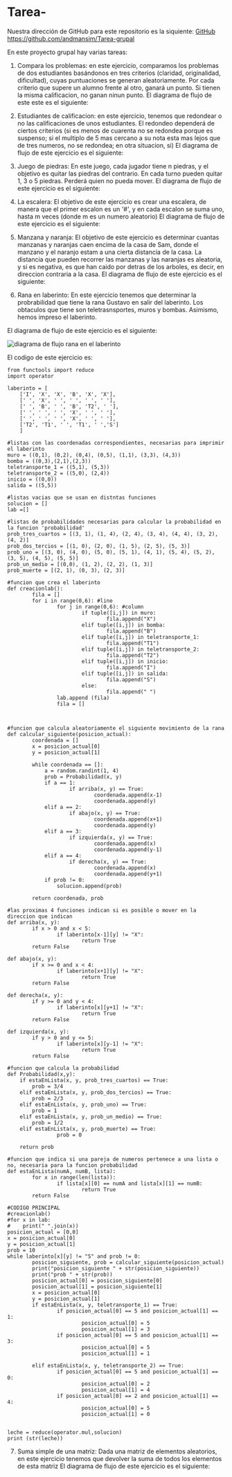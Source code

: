# Tarea-
Nuestra dirección de GitHub para este repositorio es la siquiente: [GitHub](https://github.com/andmansim/Tarea-grupal)
https://github.com/andmansim/Tarea-grupal

En este proyecto grupal hay varias tareas:
1) Compara los problemas: en este ejercicio, comparamos los problemas de dos estudiantes basándonos en tres criterios (claridad, originalidad, dificultad), cuyas puntuaciones se generan aleatoriamente. Por cada criterio que supere un alumno frente al otro, ganará un punto. Si tienen la misma calificacion, no ganan ninun punto.
El diagrama de flujo de este este es el siguiente:

2) Estudiantes de calificacion: en este ejercicio, tenemos que redondear o no las calificaciones de unos estudiantes. El redondeo dependerá de ciertos criterios (si es menos de cuarenta no se redondea porque es suspenso; si el multiplo de 5 mas cercano a su nota esta mas lejos que de tres numeros, no se redondea; en otra situacion, si)
El diagrama de flujo de este ejercicio es el siguiente:

3) Juego de piedras: En este juego, cada jugador tiene n piedras, y el objetivo es quitar las piedras del contrario. En cada turno pueden quitar 1, 3 o 5 piedras. Perderá quien no pueda mover.
El diagrama de flujo de este ejercicio es el siguiente:

4) La escalera: El objetivo de este ejercicio es crear una escalera, de manera que el primer escalon es un '#', y en cada escalon se suma uno, hasta m veces (donde m es un numero aleatorio)
El diagrama de flujo de este ejercicio es el siguiente:

5) Manzana y naranja: El objetivo de este ejercicio es determinar cuantas manzanas y naranjas caen encima de la casa de Sam, donde el manzano y el naranjo estam a una cierta distancia de la casa. La distancia que pueden recorrer las manzanas y las naranjas es aleatoria, y si es negativa, es que han caido por detras de los arboles, es decir, en direccion contraria a la casa.
El diagrama de flujo de este ejercicio es el siguiente:

6) Rana en laberinto: En este ejercicio tenemos que determinar la probrabilidad que tiene la rana Gustavo en salir del laberinto. Los obtaculos que tiene son teletrasnsportes, muros y bombas. Asimismo, hemos impreso el laberinto.

El diagrama de flujo de este ejercicio es el siguiente:

![diagrama de flujo rana en el laberinto](Diagrama_Gustavo.jpg)

El codigo de este ejercicio es:

```import random
from functools import reduce
import operator

laberinto = [
    ['I', 'X', 'X', 'B', 'X', 'X'],
    [' ', 'X', ' ', ' ', ' ', ' '],
    [' ', 'B', ' ', 'B', 'T2', ' '],
    [' ', ' ', ' ', 'X', ' ', ' '],
    [' ', ' ', ' ', 'X', ' ', ' '],
    ['T2', 'T1', ' ', 'T1', ' ','S']
    ]

#listas con las coordenadas correspondientes, necesarias para imprimir el laberinto
muro = ((0,1), (0,2), (0,4), (0,5), (1,1), (3,3), (4,3))
bomba = ((0,3),(2,1),(2,3))
teletransporte_1 = ((5,1), (5,3))
teletransporte_2 = ((5,0), (2,4)) 
inicio = ((0,0))
salida = ((5,5))

#listas vacias que se usan en distntas funciones
solucion = []
lab =[]

#listas de probabilidades necesarias para calcular la probabilidad en la funcion 'probabilidad'
prob_tres_cuartos = [(3, 1), (1, 4), (2, 4), (3, 4), (4, 4), (3, 2), (4, 2)]
prob_dos_tercios = [(1, 0), (2, 0), (1, 5), (2, 5), (5, 3)]
prob_uno = [(3, 0), (4, 0), (5, 0), (5, 1), (4, 1), (5, 4), (5, 2), (3, 5), (4, 5), (5, 5)]
prob_un_medio = [(0,0), (1, 2), (2, 2), (1, 3)]
prob_muerte = [(2, 1), (0, 3), (2, 3)]

#funcion que crea el laberinto
def creacionlab():
        fila = []
        for i in range(0,6): #line
                for j in range(0,6): #column             
                        if tuple([i,j]) in muro:
                                fila.append("X")
                        elif tuple([i,j]) in bomba:
                                fila.append("B")
                        elif tuple([i,j]) in teletransporte_1:
                                fila.append("T1")
                        elif tuple([i,j]) in teletransporte_2:
                                fila.append("T2")
                        elif tuple([i,j]) in inicio:
                                fila.append("I")
                        elif tuple([i,j]) in salida:
                                fila.append("S")
                        else:
                                fila.append(" ")
                lab.append (fila)
                fila = []



#funcion que calcula aleatoriamente el siguiente movimiento de la rana
def calcular_siguiente(posicion_actual): 
        coordenada = [] 
        x = posicion_actual[0] 
        y = posicion_actual[1]
        
        while coordenada == []:
            a = random.randint(1, 4)
            prob = Probabilidad(x, y)
            if a == 1:
                    if arriba(x, y) == True:
                            coordenada.append(x-1) 
                            coordenada.append(y) 
            elif a == 2:
                    if abajo(x, y) == True: 
                            coordenada.append(x+1) 
                            coordenada.append(y) 
            elif a == 3: 
                    if izquierda(x, y) == True: 
                            coordenada.append(x) 
                            coordenada.append(y-1) 
            elif a == 4:
                    if derecha(x, y) == True: 
                            coordenada.append(x) 
                            coordenada.append(y+1)
            if prob != 0:
                solucion.append(prob) 
                    
        return coordenada, prob

#las proximas 4 funciones indican si es posible o mover en la direccion que indican
def arriba(x, y): 
        if x > 0 and x < 5: 
                if laberinto[x-1][y] != "X": 
                        return True
        return False

def abajo(x, y): 
        if x >= 0 and x < 4: 
                if laberinto[x+1][y] != "X":
                        return True
        return False 

def derecha(x, y): 
        if y >= 0 and y < 4: 
                if laberinto[x][y+1] != "X":
                        return True
        return False 

def izquierda(x, y): 
        if y > 0 and y <= 5: 
                if laberinto[x][y-1] != "X":
                        return True
        return False

#funcion que calcula la probabilidad
def Probabilidad(x,y):
    if estaEnLista(x, y, prob_tres_cuartos) == True:
        prob = 3/4
    elif estaEnLista(x, y, prob_dos_tercios) == True:
        prob = 2/3 
    elif estaEnLista(x, y, prob_uno) == True:
        prob = 1
    elif estaEnLista(x, y, prob_un_medio) == True:
        prob = 1/2
    elif estaEnLista(x, y, prob_muerte) == True:
                prob = 0
                                                
    return prob

#funcion que indica si una pareja de numeros pertenece a una lista o no, necesaria para la funcion probabilidad
def estaEnLista(numA, numB, lista): 
        for x in range(len(lista)): 
                if lista[x][0] == numA and lista[x][1] == numB: 
                        return True 
        return False

#CODIGO PRINCIPAL
#creacionlab()
#for x in lab:
#    print(" ".join(x))
posicion_actual = [0,0]
x = posicion_actual[0]
y = posicion_actual[1]
prob = 10
while laberinto[x][y] != "S" and prob != 0: 
        posicion_siguiente, prob = calcular_siguiente(posicion_actual)
        print("posicion_siguiente " + str(posicion_siguiente))
        print("prob " + str(prob))
        posicion_actual[0] = posicion_siguiente[0] 
        posicion_actual[1] = posicion_siguiente[1] 
        x = posicion_actual[0] 
        y = posicion_actual[1]
        if estaEnLista(x, y, teletransporte_1) == True:
                if posicion_actual[0] == 5 and posicion_actual[1] == 1:
                        posicion_actual[0] = 5
                        posicion_actual[1] = 3
                if posicion_actual[0] == 5 and posicion_actual[1] == 3:
                        posicion_actual[0] = 5
                        posicion_actual[1] = 1

        elif estaEnLista(x, y, teletransporte_2) == True:
                if posicion_actual[0] == 5 and posicion_actual[1] == 0:
                        posicion_actual[0] = 2
                        posicion_actual[1] = 4
                if posicion_actual[0] == 2 and posicion_actual[1] == 4:
                        posicion_actual[0] = 5
                        posicion_actual[1] = 0
    

leche = reduce(operator.mul,solucion)
print (str(leche))
```

7) Suma simple de una matriz: Dada una matriz de elementos aleatorios, en este ejercicio tenemos que devolver la suma de todos los elementos de esta matriz
El diagrama de flujo de este ejercicio es el siguiente:
   
